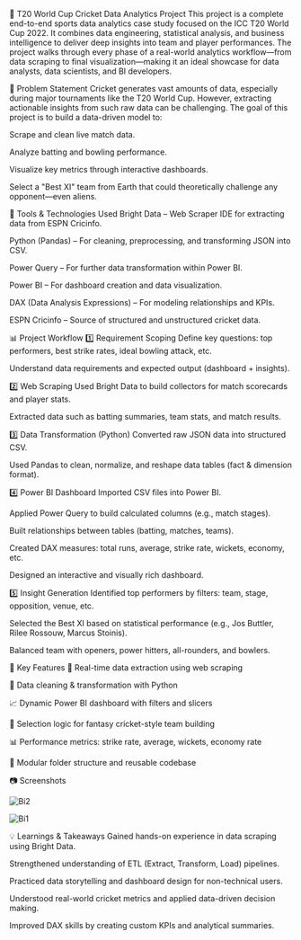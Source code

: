 🏏 T20 World Cup Cricket Data Analytics Project
This project is a complete end-to-end sports data analytics case study focused on the ICC T20 World Cup 2022. It combines data engineering, statistical analysis, and business intelligence to deliver deep insights into team and player performances. The project walks through every phase of a real-world analytics workflow—from data scraping to final visualization—making it an ideal showcase for data analysts, data scientists, and BI developers.

📌 Problem Statement
Cricket generates vast amounts of data, especially during major tournaments like the T20 World Cup. However, extracting actionable insights from such raw data can be challenging. The goal of this project is to build a data-driven model to:

Scrape and clean live match data.

Analyze batting and bowling performance.

Visualize key metrics through interactive dashboards.

Select a "Best XI" team from Earth that could theoretically challenge any opponent—even aliens.

🔧 Tools & Technologies Used
Bright Data – Web Scraper IDE for extracting data from ESPN Cricinfo.

Python (Pandas) – For cleaning, preprocessing, and transforming JSON into CSV.

Power Query – For further data transformation within Power BI.

Power BI – For dashboard creation and data visualization.

DAX (Data Analysis Expressions) – For modeling relationships and KPIs.

ESPN Cricinfo – Source of structured and unstructured cricket data.

📊 Project Workflow
1️⃣ Requirement Scoping
Define key questions: top performers, best strike rates, ideal bowling attack, etc.

Understand data requirements and expected output (dashboard + insights).

2️⃣ Web Scraping
Used Bright Data to build collectors for match scorecards and player stats.

Extracted data such as batting summaries, team stats, and match results.

3️⃣ Data Transformation (Python)
Converted raw JSON data into structured CSV.

Used Pandas to clean, normalize, and reshape data tables (fact & dimension format).

4️⃣ Power BI Dashboard
Imported CSV files into Power BI.

Applied Power Query to build calculated columns (e.g., match stages).

Built relationships between tables (batting, matches, teams).

Created DAX measures: total runs, average, strike rate, wickets, economy, etc.

Designed an interactive and visually rich dashboard.

5️⃣ Insight Generation
Identified top performers by filters: team, stage, opposition, venue, etc.

Selected the Best XI based on statistical performance (e.g., Jos Buttler, Rilee Rossouw, Marcus Stoinis).

Balanced team with openers, power hitters, all-rounders, and bowlers.

📌 Key Features
🧠 Real-time data extraction using web scraping

🧹 Data cleaning & transformation with Python

📈 Dynamic Power BI dashboard with filters and slicers

🏅 Selection logic for fantasy cricket-style team building

📊 Performance metrics: strike rate, average, wickets, economy rate

📂 Modular folder structure and reusable codebase

📷 Screenshots

![Bi2](https://github.com/user-attachments/assets/4e93c4ed-fd69-4b2c-91e5-819eec183853)

![Bi1](https://github.com/user-attachments/assets/89e0e7ae-1d53-4eef-b2ff-d929cb15c598)


💡 Learnings & Takeaways
Gained hands-on experience in data scraping using Bright Data.

Strengthened understanding of ETL (Extract, Transform, Load) pipelines.

Practiced data storytelling and dashboard design for non-technical users.

Understood real-world cricket metrics and applied data-driven decision making.

Improved DAX skills by creating custom KPIs and analytical summaries.
